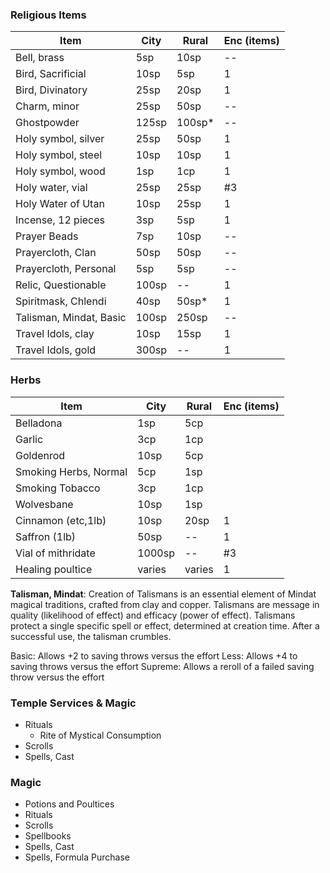 ### Religious Items

| **Item**                | **City** | **Rural** | Enc (items) |
|-------------------------|----------|-----------|----------|
| Bell, brass             |   5sp    |  10sp     |  --
| Bird, Sacrificial       |  10sp    |   5sp     |   1
| Bird, Divinatory        |  25sp    |  20sp     |   1
| Charm, minor            |  25sp    |  50sp     |  --
| Ghostpowder             | 125sp    | 100sp*    |  --
| Holy symbol, silver     |  25sp    |  50sp     |   1
| Holy symbol, steel      |  10sp    |  10sp     |   1 
| Holy symbol, wood       |   1sp    |   1cp     |   1
| Holy water, vial        |  25sp    |  25sp     |  #3
| Holy Water of Utan      |  10sp    |  25sp     |   1
| Incense, 12 pieces      |   3sp    |   5sp     |   1
| Prayer Beads            |   7sp    |  10sp     |  --
| Prayercloth, Clan       |  50sp    |  50sp     |  --
| Prayercloth, Personal   |   5sp    |   5sp     |  --
| Relic, Questionable     | 100sp    |  --       |   1
| Spiritmask, Chlendi     |  40sp    |  50sp*    |   1
| Talisman, Mindat, Basic | 100sp    | 250sp     |  --
| Travel Idols, clay      |  10sp    |  15sp     |   1
| Travel Idols, gold      | 300sp    |  --       |   1


### Herbs

| **Item**                |  **City**  | **Rural** | Enc (items) |
|-------------------------|------------|-----------|----------|
| Belladona               |    1sp     |   5cp     |
| Garlic                  |    3cp     |   1cp     |
| Goldenrod               |   10sp     |   5cp     |
| Smoking Herbs, Normal   |    5cp     |   1sp     |
| Smoking Tobacco         |    3cp     |   1cp     |
| Wolvesbane              |   10sp     |   1sp     |
| Cinnamon (etc,1lb)      |   10sp     |  20sp     |   1
| Saffron (1lb)	     	  |   50sp     |  --       |   1
| Vial of mithridate      | 1000sp     |  --       |  #3
| Healing poultice        | varies     | varies    |   1


**Talisman, Mindat**: Creation of Talismans is an essential element of Mindat magical traditions, crafted from clay and copper.  Talismans are message in quality (likelihood of effect) and efficacy (power of effect). Talismans protect a single specific spell or effect, determined at creation time. After a successful use, the talisman crumbles.

  Basic: Allows +2 to saving throws versus the effort
  Less: Allows +4 to saving throws versus the effort
  Supreme:  Allows a reroll of a failed saving throw versus the effort

### Temple Services & Magic

* Rituals
    * Rite of Mystical Consumption 
* Scrolls
* Spells, Cast

### Magic

* Potions and Poultices
* Rituals
* Scrolls
* Spellbooks
* Spells, Cast
* Spells, Formula Purchase